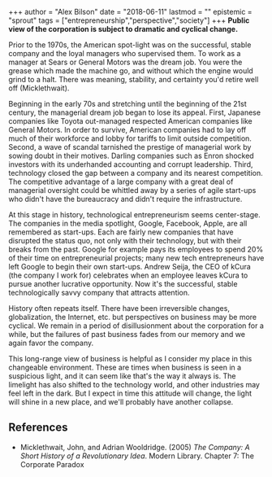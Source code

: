 +++
author = "Alex Bilson"
date = "2018-06-11"
lastmod = ""
epistemic = "sprout"
tags = ["entrepreneurship","perspective","society"]
+++
**Public view of the corporation is subject to dramatic and cyclical change.**

Prior to the 1970s, the American spot-light was on the successful, stable company and the loyal managers who supervised them.  To work as a manager at Sears or General Motors was the dream job.  You were the grease which made the machine go, and without which the engine would grind to a halt.  There was meaning, stability, and certainty you'd retire well off (Micklethwait).

Beginning in the early 70s and stretching until the beginning of the 21st century, the managerial dream job began to lose its appeal.  First, Japanese companies like Toyota out-managed respected American companies like General Motors.  In order to survive, American companies had to lay off much of their workforce and lobby for tariffs to limit outside competition.  Second, a wave of scandal tarnished the prestige of managerial work by sowing doubt in their motives.  Darling companies such as Enron shocked investors with its underhanded accounting and corrupt leadership.  Third, technology closed the gap between a company and its nearest competition.  The competitive advantage of a large company with a great deal of managerial oversight could be whittled away by a series of agile start-ups who didn't have the bureaucracy and didn't require the infrastructure.

At this stage in history, technological entrepreneurism seems center-stage.  The companies in the media spotlight, Google, Facebook, Apple, are all remembered as start-ups.  Each are fairly new companies that have disrupted the status quo, not only with their technology, but with their breaks from the past.  Google for example pays its employees to spend 20% of their time on entrepreneurial projects; many new tech entrepreneurs have left Google to begin their own start-ups.  Andrew Seija, the CEO of kCura (the company I work for) celebrates when an employee leaves kCura to pursue another lucrative opportunity.  Now it's the successful, <strikeout>stable<strikeout> technologically savvy company that attracts attention.

History often repeats itself.  There have been irreversible changes, globalization, the Internet, etc. but perspectives on business may be more cyclical.  We remain in a period of disillusionment about the corporation for a while, but the failures of past business fades from our memory and we again favor the company.

This long-range view of business is helpful as I consider my place in this changeable environment.  These are times when business is seen in a suspicious light, and it can seem like that's the way it always is.  The limelight has also shifted to the technology world, and other industries may feel left in the dark.  But I expect in time this attitude will change, the light will shine in a new place, and we'll probably have another collapse.

## References

- Micklethwait, John, and Adrian Wooldridge. (2005) _The Company: A Short History of a Revolutionary Idea_. Modern Library. Chapter 7: The Corporate Paradox
